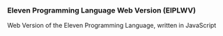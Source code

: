### Eleven Programming Language Web Version (ElPLWV)

Web Version of the Eleven Programming Language, written in JavaScript